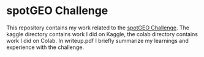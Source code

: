 # spotGEO Challenge
This repository contains my work related to the [spotGEO Challenge](https://kelvins.esa.int/spot-the-geo-satellites/).
The kaggle directory contains work I did on Kaggle, the colab directory contains work I did on Colab. In writeup.pdf I briefly summarize my learnings and experience with the challenge.

